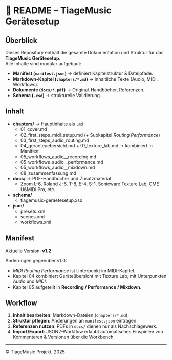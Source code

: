 # 📘 README – TiageMusic Gerätesetup

## Überblick
Dieses Repository enthält die gesamte Dokumentation und Struktur für das **TiageMusic Gerätesetup**.  
Alle Inhalte sind modular aufgebaut:  
- **Manifest (`manifest.json`)** → definiert Kapitelstruktur & Dateipfade.  
- **Markdown-Kapitel (`chapters/*.md`)** → inhaltliche Texte (Audio, MIDI, Workflows).  
- **Dokumente (`docs/*.pdf`)** → Original-Handbücher, Referenzen.  
- **Schema (`.xsd`)** → strukturelle Validierung.  

## Inhalt
- **chapters/** → Hauptinhalte als `.md`
  - 01_cover.md
  - 02_first_steps_midi_setup.md (+ Subkapitel *Routing Performance*)
  - 03_first_steps_audio_routing.md
  - 04_geraeteuebersicht.md + 07_texture_lab.md → kombiniert in Manifest
  - 05_workflows_audio__recording.md
  - 05_workflows_audio__performance.md
  - 05_workflows_audio__mixdown.md
  - 08_zusammenfassung.md
- **docs/** → PDF-Handbücher und Zusatzmaterial
  - Zoom L-6, Roland J-6, T-8, E-4, S-1, Sonicware Texture Lab, CME U6MIDI Pro, etc.
- **schema/**  
  - tiagemusic-geraetesetup.xsd
- **json/**  
  - presets.xml  
  - scenes.xml  
  - workflows.xml  

## Manifest
Aktuelle Version: **v1.2**

Änderungen gegenüber v1.0:
- *MIDI Routing Performance* ist Unterpunkt im MIDI-Kapitel.  
- Kapitel 04 kombiniert Geräteübersicht mit Texture Lab, mit Unterpunkten *Audio* und *MIDI*.  
- Kapitel 05 aufgeteilt in **Recording / Performance / Mixdown**.  

## Workflow
1. **Inhalt bearbeiten**: Markdown-Dateien (`chapters/*.md`).  
2. **Struktur pflegen**: Änderungen an `manifest.json` eintragen.  
3. **Referenzen nutzen**: PDFs in `docs/` dienen nur als Nachschlagewerk.  
4. **Import/Export**: JSON2-Workflow erlaubt automatisches Einspielen von Kommentaren & Versionen über die Workbench.  

---

© TiageMusic Projekt, 2025
